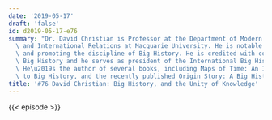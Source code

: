 ```yaml
---
date: '2019-05-17'
draft: 'false'
id: d2019-05-17-e76
summary: "Dr. David Christian is Professor at the Department of Modern History, Politics\
  \ and International Relations at Macquarie University. He is notable for teaching\
  \ and promoting the discipline of Big History. He is credited with coining the term\
  \ Big History and he serves as president of the International Big History Association.\
  \ He\u2019s the author of several books, including Maps of Time: An Introduction\
  \ to Big History, and the recently published Origin Story: A Big History of Everything.&nbsp;"
title: '#76 David Christian: Big History, and the Unity of Knowledge'
---
```

{{< episode >}}
